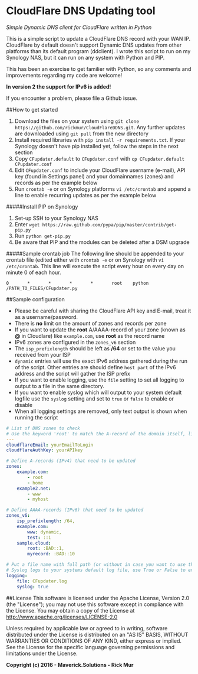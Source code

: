 # CloudFlare DNS Updating tool
*Simple Dynamic DNS client for CloudFlare written in Python*

This is a simple script to update a CloudFlare DNS record with your WAN IP. CloudFlare by default doesn't support Dynamic DNS updates from other platforms than its default program (ddclient). I wrote this script to run on my Synology NAS, but it can run on any system with Python and PIP.

This has been an exercise to get familier with Python, so any comments and improvements regarding my code are welcome!

**In version 2 the support for IPv6 is added!**

If you encounter a problem, please file a Github issue.

##How to get started
1. Download the files on your system using `git clone https://github.com/rickmur/CloudFlareDDNS.git`. Any further updates are downloaded using `git pull` from the new directory
2. Install required libraries with `pip install -r requirements.txt`. If your Synology doesn't have pip installed yet, follow the steps in the next section
3. Copy `CFupdater.default` to `CFupdater.conf` with `cp CFupdater.default CPupdater.conf`
4. Edit `CFupdater.conf` to include your CloudFlare username (e-mail), API key (found in Settings panel) and your domainnames (zones) and records as per the example below
5. Run `crontab -e` or on Synology platforms `vi /etc/crontab` and append a line to enable recurring updates as per the example below

#####Install PIP on Synology
1. Set-up SSH to your Synology NAS
2. Enter `wget https://raw.github.com/pypa/pip/master/contrib/get-pip.py`
3. Run `python get-pip.py`
3. Be aware that PIP and the modules can be deleted after a DSM upgrade

#####Sample crontab job
The following line should be appended to your crontab file (edited either with `crontab -e` or on Synology with `vi /etc/crontab`. This line will execute the script every hour on every day on minute 0 of each hour.

    0       *       *       *       *       root    python /PATH_TO_FILES/CFupdater.py

##Sample configuration
- Please be careful with sharing the CloudFlare API key and E-mail, treat it as a username/password.
- There is **no** limit on the amount of zones and records per zone
- If you want to update the **root** A/AAAA-record of your zone (known as **@** in Cloudlare) like `example.com`, use **root** as the record name
- IPv6 zones are configured in the `zones_v6` section
- The `isp_prefixlength` should be left as **/64** or set to the value you received from your ISP
- `dynamic` entries will use the exact IPv6 address gathered during the run of the script. Other entries are should define `host part` of the IPv6 address and the script will gather the ISP prefix
- If you want to enable logging, use the `file` setting to set all logging to output to a file in the same directory.
- If you want to enable syslog which will output to your system default logfile use the `syslog` setting and set to `true` or `false` to enable or disable
- When all logging settings are removed, only text output is shown when running the script

```YAML
# List of DNS zones to check
# Use the keyword 'root' to match the A-record of the domain itself, like 'example.com'
---
cloudflareEmail: yourEmailToLogin
cloudflareAuthKey: yourAPIkey

# Define A-records (IPv4) that need to be updated
zones:
    example.com:
        - root
        - home
    example2.net:
        - www
        - myhost

# Define AAAA-records (IPv6) that need to be updated
zones_v6:
    isp_prefixlength: /64,
    example.com:
        www: dynamic,
        test: ::1
    sample.cloud:
        root: :BAD::1,
        myrecord: :BAD::10

# Put a file name with full path (or without in case you want to use the CFupdater.py directory)
# Syslog logs to your systems default log file, use True or False to enable/disable
logging:
    file: CFupdater.log
    syslog: true
```

##License
This software is licensed under the Apache License, Version 2.0 (the "License"); you may not use this software except in compliance with the License. You may obtain a copy of the License at http://www.apache.org/licenses/LICENSE-2.0

Unless required by applicable law or agreed to in writing, software distributed under the License is distributed on an "AS IS" BASIS, WITHOUT WARRANTIES OR CONDITIONS OF ANY KIND, either express or implied. See the License for the specific language governing permissions and limitations under the License.

**Copyright (c) 2016 - Maverick.Solutions - Rick Mur**
